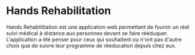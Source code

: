 # Hands Rehabilitation

Hands Rehablilitation est une application web permettant de fournir un réel suivi médical à distance aux personnes devant se faire rééduquer.
L'application a été penser pour ceux qui souhaitent ou n'ont pas d'autre choix que de suivre leur programme de réeducation depuis chez eux. 

